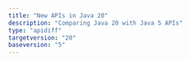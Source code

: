 ```yaml
---
title: "New APIs in Java 20"
description: "Comparing Java 20 with Java 5 APIs"
type: "apidiff"
targetversion: "20"
baseversion: "5"
---
```

